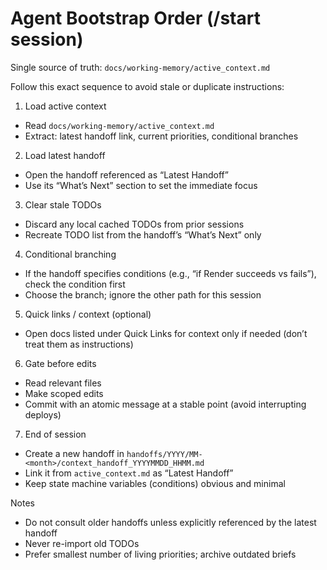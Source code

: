 # Agent Bootstrap Order (/start session)

Single source of truth: `docs/working-memory/active_context.md`

Follow this exact sequence to avoid stale or duplicate instructions:

1) Load active context
- Read `docs/working-memory/active_context.md`
- Extract: latest handoff link, current priorities, conditional branches

2) Load latest handoff
- Open the handoff referenced as “Latest Handoff”
- Use its “What’s Next” section to set the immediate focus

3) Clear stale TODOs
- Discard any local cached TODOs from prior sessions
- Recreate TODO list from the handoff’s “What’s Next” only

4) Conditional branching
- If the handoff specifies conditions (e.g., “if Render succeeds vs fails”), check the condition first
- Choose the branch; ignore the other path for this session

5) Quick links / context (optional)
- Open docs listed under Quick Links for context only if needed (don’t treat them as instructions)

6) Gate before edits
- Read relevant files
- Make scoped edits
- Commit with an atomic message at a stable point (avoid interrupting deploys)

7) End of session
- Create a new handoff in `handoffs/YYYY/MM-<month>/context_handoff_YYYYMMDD_HHMM.md`
- Link it from `active_context.md` as “Latest Handoff”
- Keep state machine variables (conditions) obvious and minimal

Notes
- Do not consult older handoffs unless explicitly referenced by the latest handoff
- Never re-import old TODOs
- Prefer smallest number of living priorities; archive outdated briefs



